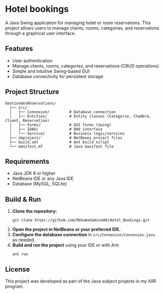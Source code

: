 # Hotel bookings

A Java Swing application for managing hotel or room reservations. This project allows users to manage clients, rooms, categories, and reservations through a graphical user interface.

## Features
- User authentication
- Manage clients, rooms, categories, and reservations (CRUD operations)
- Simple and intuitive Swing-based GUI
- Database connectivity for persistent storage

## Project Structure
```
GestiondesRéservations/
  ├── src/
  │   ├── Connexion/         # Database connection
  │   ├── Entities/          # Entity classes (Categorie, Chambre, Client, Reservation)
  │   ├── Forms/             # GUI forms (Swing)
  │   ├── IDAO/              # DAO interface
  │   └── Service/           # Business logic/services
  ├── nbproject/             # NetBeans project files
  ├── build.xml              # Ant build script
  └── manifest.mf            # Java manifest file
```

## Requirements
- Java JDK 8 or higher
- NetBeans IDE or any Java IDE
- Database (MySQL, SQLite)

## Build & Run
1. **Clone the repository:**
   ```
   git clone https://github.com/Mohamedamine88/Hotel_Bookings.git
   ```
2. **Open the project in NetBeans or your preferred IDE.**
3. **Configure the database connection** in `src/Connexion/Connexion.java` as needed.
4. **Build and run the project** using your IDE or with Ant:
   ```
   ant run
   ```

## License
This project was developed as part of the Java subject projects in my 4IIR program.
